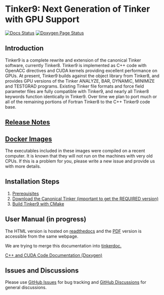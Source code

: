 Tinker9: Next Generation of Tinker with GPU Support
===================================================
[//]: # (Badges)
[![Docs Status](https://readthedocs.org/projects/tinker9-manual/badge/?version=latest&style=flat)](https://tinker9-manual.readthedocs.io)
[![Doxygen Page Status](https://github.com/tinkertools/tinker9/actions/workflows/doxygen_gh_pages.yaml/badge.svg)](https://tinkertools.github.io/tinker9/)


<h2>Introduction</h2>

Tinker9 is a complete rewrite and extension of the canonical Tinker software, currently Tinker8. Tinker9 is implemented as C++ code with OpenACC directives and CUDA kernels providing excellent performance on GPUs. At present, Tinker9 builds against the object library from Tinker8, and provides GPU versions of the Tinker ANALYZE, BAR, DYNAMIC, MINIMIZE and TESTGRAD programs. Existing Tinker file formats and force field parameter files are fully compatible with Tinker9, and nearly all Tinker8 keywords function identically in Tinker9. Over time we plan to port much or all of the remaining portions of Fortran Tinker8 to the C++ Tinker9 code base.


<h2><a href="https://github.com/TinkerTools/tinker9/discussions/197">
Release Notes
</a></h2>


<h2><a href="https://hub.docker.com/r/tinkertools/tinker9">
Docker Images
</a></h2>

The executables included in these images were compiled on a recent computer. It is known that they will not run on the machines with very old CPUs. If this is a problem for you, please write a new issue and provide us with more details.


<h2>Installation Steps</h2>

   1. [Prerequisites](doc/manual/m/install/preq.rst)
   2. [Download the Canonical Tinker (important to get the REQUIRED version)](doc/manual/m/install/tinker.rst)
   3. [Build Tinker9 with CMake](doc/manual/m/install/buildwithcmake.rst)


<h2>User Manual (in progress)</h2>

The HTML version is hosted on [readthedocs](https://tinker9-manual.readthedocs.io)
and the [PDF](https://tinker9-manual.readthedocs.io/_/downloads/en/latest/pdf/)
version is accessible from the same webpage.

We are trying to merge this documentation into [tinkerdoc.](https://tinkerdoc.readthedocs.io)

[C++ and CUDA Code Documentation (Doxygen)](https://tinkertools.github.io/tinker9/)

<h2>Issues and Discussions</h2>

Please use [GitHub Issues](https://github.com/TinkerTools/tinker9/issues) for bug tracking and
[GitHub Discussions](https://github.com/TinkerTools/tinker9/discussions) for general discussions.
